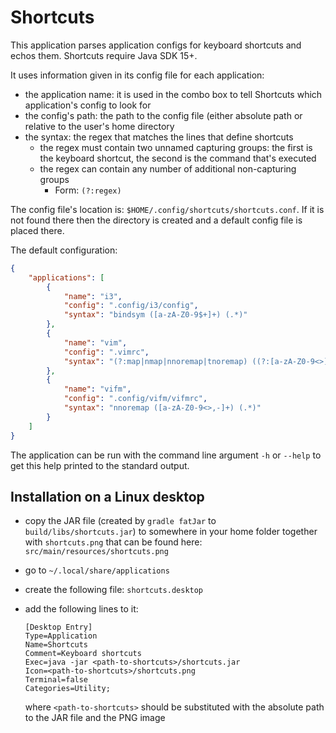 # Shortcuts

This application parses application configs for keyboard shortcuts and echos them.
Shortcuts require Java SDK 15+.

It uses information given in its config file for each application:

- the application name: it is used in the combo box to tell Shortcuts
	which application's config to look for
- the config's path: the path to the config file (either absolute path
	or relative to the user's home directory
- the syntax: the regex that matches the lines that define shortcuts
	- the regex must contain two unnamed capturing groups: the first is the keyboard
		shortcut, the second is the command that's executed
	- the regex can contain any number of additional non-capturing groups
		- Form: `(?:regex)`

The config file's location is: `$HOME/.config/shortcuts/shortcuts.conf`.
If it is not found there then the directory is created and a default config
file is placed there.

The default configuration:

```json
{
	"applications": [
		{
			"name": "i3",
			"config": ".config/i3/config",
			"syntax": "bindsym ([a-zA-Z0-9$+]+) (.*)"
		},
		{
			"name": "vim",
			"config": ".vimrc",
			"syntax": "(?:map|nmap|nnoremap|tnoremap) ((?:[a-zA-Z0-9<>]|\\\\p{Punct})+) (.*)"
		},
		{
			"name": "vifm",
			"config": ".config/vifm/vifmrc",
			"syntax": "nnoremap ([a-zA-Z0-9<>,-]+) (.*)"
		}
	]
}

```

The application can be run with the command line argument `-h` or `--help` to get this help
printed to the standard output.

## Installation on a Linux desktop

-	copy the JAR file (created by `gradle fatJar` to `build/libs/shortcuts.jar`)
	to somewhere in your home folder together with `shortcuts.png` that can be
	found here: `src/main/resources/shortcuts.png`
-	go to `~/.local/share/applications`
-	create the following file: `shortcuts.desktop`
-	add the following lines to it:

	```
	[Desktop Entry]
	Type=Application
	Name=Shortcuts
	Comment=Keyboard shortcuts
	Exec=java -jar <path-to-shortcuts>/shortcuts.jar
	Icon=<path-to-shortcuts>/shortcuts.png
	Terminal=false
	Categories=Utility;
	```

	where `<path-to-shortcuts>` should be substituted with the absolute path to
	the JAR file and the PNG image

